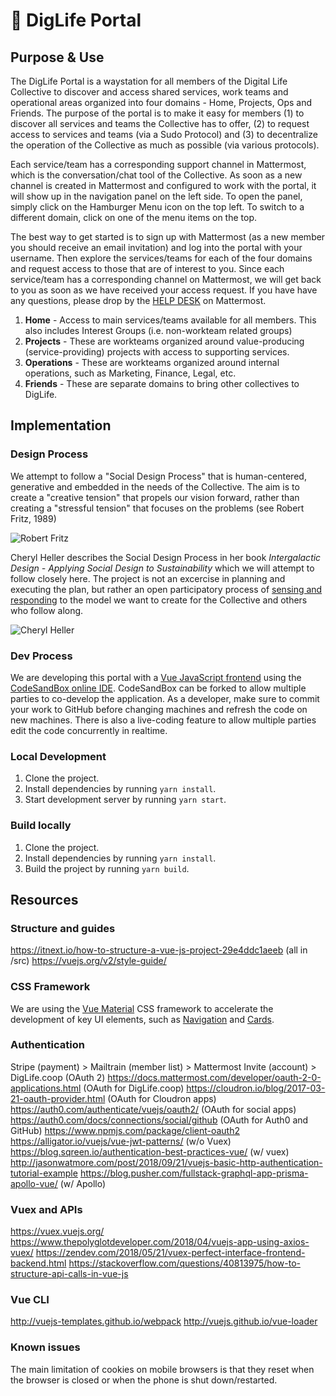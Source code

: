 # :door: DigLife Portal

## Purpose & Use

The DigLife Portal is a waystation for all members of the Digital Life Collective to discover and access shared services, work teams and operational areas organized into four domains - Home, Projects, Ops and Friends. The purpose of the portal is to make it easy for members (1) to discover all services and teams the Collective has to offer, (2) to request access to services and teams (via a Sudo Protocol) and (3) to decentralize the operation of the Collective as much as possible (via various protocols).

Each service/team has a corresponding support channel in Mattermost, which is the conversation/chat tool of the Collective. As soon as a new channel is created in Mattermost and configured to work with the portal, it will show up in the navigation panel on the left side. To open the panel, simply click on the Hamburger Menu icon on the top left. To switch to a different domain, click on one of the menu items on the top.

The best way to get started is to sign up with Mattermost (as a new member you should receive an email invitation) and log into the portal with your username. Then explore the services/teams for each of the four domains and request access to those that are of interest to you. Since each service/team has a corresponding channel on Mattermost, we will get back to you as soon as we have received your access request. If you have have any questions, please drop by the [HELP DESK](https://chat.diglife.coop/diglife/channels/help-desk) on Mattermost.

1. **Home** - Access to main services/teams available for all members. This also includes Interest Groups (i.e. non-workteam related groups)
2. **Projects** - These are workteams organized around value-producing (service-providing) projects with access to supporting services.
3. **Operations** - These are workteams organized around internal operations, such as Marketing, Finance, Legal, etc.
4. **Friends** - These are separate domains to bring other collectives to DigLife.

## Implementation

### Design Process

We attempt to follow a "Social Design Process" that is human-centered, generative and embedded in the needs of the Collective. The aim is to create a "creative tension" that propels our vision forward, rather than creating a "stressful tension" that focuses on the problems (see Robert Fritz, 1989)

![Robert Fritz](https://notepad.diglife.coop/uploads/upload_fff8af57d7f14ccd28168676f79a35f2.png)

Cheryl Heller describes the Social Design Process in her book _Intergalactic Design - Applying Social Design to Sustainability_ which we will attempt to follow closely here. The project is not an excercise in planning and executing the plan, but rather an open participatory process of [sensing and responding](https://en.wikipedia.org/wiki/Cynefin_framework) to the model we want to create for the Collective and others who follow along.

![Cheryl Heller](https://notepad.diglife.coop/uploads/upload_05ca6ae1148b5cb9a1db74083b606374.jpg)

### Dev Process

We are developing this portal with a [Vue JavaScript frontend](https://vuejs.org/) using the [CodeSandBox online IDE](https://codesandbox.io/).
CodeSandBox can be forked to allow multiple parties to co-develop the application. As a developer, make sure to commit your work to GitHub before changing machines and refresh the code on new machines.
There is also a live-coding feature to allow multiple parties edit the code concurrently in realtime.

### Local Development

1. Clone the project.
2. Install dependencies by running `yarn install`.
3. Start development server by running `yarn start`.

### Build locally

1. Clone the project.
2. Install dependencies by running `yarn install`.
3. Build the project by running `yarn build`.

## Resources

### Structure and guides

https://itnext.io/how-to-structure-a-vue-js-project-29e4ddc1aeeb (all in /src)
https://vuejs.org/v2/style-guide/

### CSS Framework

We are using the [Vue Material](https://vuematerial.io/) CSS framework to accelerate the development of key UI elements, such as [Navigation](https://vuematerial.io/components/drawer) and [Cards](https://vuematerial.io/components/card).

### Authentication

Stripe (payment) > Mailtrain (member list) > Mattermost Invite (account) > DigLife.coop (OAuth 2)
https://docs.mattermost.com/developer/oauth-2-0-applications.html (OAuth for DigLife.coop)
https://cloudron.io/blog/2017-03-21-oauth-provider.html (OAuth for Cloudron apps)
https://auth0.com/authenticate/vuejs/oauth2/ (OAuth for social apps)
https://auth0.com/docs/connections/social/github (OAuth for Auth0 and GitHub)
https://www.npmjs.com/package/client-oauth2
https://alligator.io/vuejs/vue-jwt-patterns/ (w/o Vuex)
https://blog.sqreen.io/authentication-best-practices-vue/ (w/ vuex)
http://jasonwatmore.com/post/2018/09/21/vuejs-basic-http-authentication-tutorial-example
https://blog.pusher.com/fullstack-graphql-app-prisma-apollo-vue/ (w/ Apollo)

### Vuex and APIs

https://vuex.vuejs.org/
https://www.thepolyglotdeveloper.com/2018/04/vuejs-app-using-axios-vuex/
https://zendev.com/2018/05/21/vuex-perfect-interface-frontend-backend.html
https://stackoverflow.com/questions/40813975/how-to-structure-api-calls-in-vue-js

### Vue CLI

http://vuejs-templates.github.io/webpack
http://vuejs.github.io/vue-loader

### Known issues

The main limitation of cookies on mobile browsers is that they reset when the browser is closed or when the phone is shut down/restarted.

